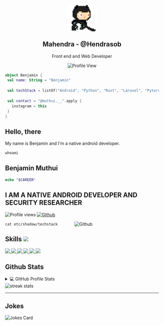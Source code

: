<p align="center">
 <img width="100px" src="https://github.com/hendrasob/hendrasob/blob/master/assets/github.gif" align="center" alt="Hendrasob's GitHub Readme" />
 <h2 align="center">Mahendra - @Hendrasob</h2>
 <p align="center">Front end and Web Developer</p>
</p>

<p align="center">
<img alt="Profile View" src="https://gpvc.arturio.dev/Hendrasob" />
</p>

```kotlin
object Benjamin {
 val name: String = "Benjamin"
 
 val techStack = listOf("Android", "Python", "Rust", "Laravel", "Pytorch")

 val contact = "@muthui.__".apply {
   instagram = this
 }
}
```
## Hello, there

My name is Benjamin and I'm a native android developer.


``` console
whoami
```
## Benjamin Muthui

``` php
echo "$CAREER"
```
## I AM A NATIVE ANDROID DEVELOPER AND SECURITY RESEARCHER

![Profile views](https://visitor-badge.glitch.me/badge?page_id=BENJAHJP.BENJAHJP)
[![Github](https://img.shields.io/github/followers/BENJAHJP?label=Follow&style=social)](https://github.com/BENJAHJP)

<img width="55%" align="right" alt="Github" src="https://raw.githubusercontent.com/onimur/.github/master/.resources/git-header.svg" />

``` console
cat etc/shadow/techstack
```
<h2> Skills <img src = "https://media2.giphy.com/media/QssGEmpkyEOhBCb7e1/giphy.gif?cid=ecf05e47a0n3gi1bfqntqmob8g9aid1oyj2wr3ds3mg700bl&rid=giphy.gif" width = 32px> </h2>
<a href= https://github.com/Aditya664?tab=repositories&q=&type=&language=python&sort= > <img width ='64px' src ='https://raw.githubusercontent.com/rahulbanerjee26/githubAboutMeGenerator/main/icons/python.svg'> </a>
<a href= https://github.com/Aditya664?tab=repositories&q=&type=&language=kotlin&sort= > <img width ='64px' src ='https://raw.githubusercontent.com/rahulbanerjee26/githubAboutMeGenerator/main/icons/kotlin.svg'> </a>
<a href= https://github.com/Aditya664?tab=repositories&q=&type=&language=rust&sort= > <img width ='64px' src ='https://raw.githubusercontent.com/rahulbanerjee26/githubAboutMeGenerator/main/icons/rust.svg'> </a>
<a href= https://github.com/Aditya664?tab=repositories&q=&type=&language=pytorch&sort= > <img width ='64px' src ='https://raw.githubusercontent.com/rahulbanerjee26/githubAboutMeGenerator/main/icons/pytorch.svg'> </a>
<a href= https://github.com/Aditya664?tab=repositories&q=&type=&language=android&sort= > <img width ='64px' src ='https://raw.githubusercontent.com/rahulbanerjee26/githubAboutMeGenerator/main/icons/android.svg'> </a>
<a href= https://github.com/Aditya664?tab=repositories&q=&type=&language=laravel&sort= > <img width ='64px' src ='https://raw.githubusercontent.com/rahulbanerjee26/githubAboutMeGenerator/main/icons/laravel.svg'> </a>

## Github Stats

<details> 
  <summary>💻 GitHub Profile Stats</summary>
  <br/>
    <img alt=" Github Stats" src="https://github-readme-stats.vercel.app/api?username=BENJAHJP&show_icons=true&count_private=true&theme=radical&hide_border=true&bg_color=0D1117" />
  <img alt="Top Languages" src="https://github-readme-stats.vercel.app/api/top-langs/?username=BENJAHJP&langs_count=10&layout=compact&theme=radical&hide_border=true&bg_color=0D1117" />
  <br/>
  <b>Note:</b> Top languages is only a metric of the languages my public code consists of and doesn't reflect experience or skill level.
</details>

<img alt="streak stats" src="https://github-readme-streak-stats.herokuapp.com/?user=Hendrasob&theme=highcontrast" />

-----

## Jokes
![Jokes Card](https://readme-jokes.vercel.app/api?theme=tokyonight)
